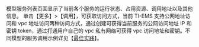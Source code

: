 模型服务列表页面显示了当前各个服务的运行状态、占用资源、调用地址以及其他信息。
单击【更多】>【调用】，可获取访问方式，当前 TI-EMS 支持公网地址访问和 vpc 地址访问两种访问方式，通过创建可获得当前服务的公网访问地址 IP 和密钥 token，通过打通用户自己的 vpc 私有网络可获得 vpc 访问地址和密钥。不同模型的服务调用示例详见【[最佳实践](https://cloud.tencent.com/document/product/1120/36607)】。
